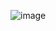 ![image](https://github.com/DAD609/LeetCode_SQL/assets/67281187/717292b3-fb63-4f63-832f-81df78fa0166)
